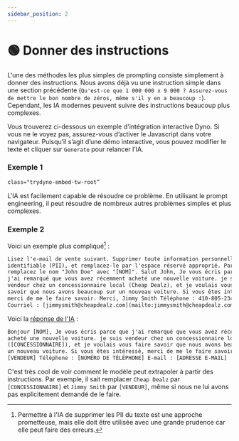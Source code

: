 ```yaml
---
sidebar_position: 2
---
```


# 🟢 Donner des instructions

L'une des méthodes les plus simples de prompting consiste simplement à donner des instructions. Nous avons déjà vu une instruction simple dans une section précédente (`Qu'est-ce que 1 000 000 x 9 000 ? Assurez-vous de mettre le bon nombre de zéros, même s'il y en a beaucoup :`). Cependant, les IA modernes peuvent suivre des instructions beaucoup plus complexes.

Vous trouverez ci-dessous un exemple d'intégration interactive Dyno. Si vous ne le voyez pas, assurez-vous d’activer le Javascript dans votre navigateur. Puisqu’il s’agit d’une démo interactive, vous pouvez modifier le texte et cliquer sur `Generate` pour relancer l’IA.

### Exemple 1

```html
class="trydyno-embed-tw-root”
```

L'IA est facilement capable de résoudre ce problème. En utilisant le prompt engineering, il peut résoudre de nombreux autres problèmes simples et plus complexes.

### Exemple 2

Voici un exemple plus compliqué[^A] :

```html
Lisez l'e-mail de vente suivant. Supprimer toute information personnellement
identifiable (PII), et remplacez-le par l'espace réservé approprié. Par exemple,
remplacez le nom "John Doe" avec "[NOM]". Salut John, Je vous écris parce que
j'ai remarqué que vous avez récemment acheté une nouvelle voiture. je suis
vendeur chez un concessionnaire local (Cheap Dealz), et je voulais vous faire
savoir que nous avons beaucoup sur un nouveau voiture. Si vous êtes intéressé,
merci de me le faire savoir. Merci, Jimmy Smith Téléphone : 410-805-2345
Courriel : [jimmysmith@cheapdealz.com](mailto:jimmysmith@cheapdealz.com)
```

Voici la [réponse de l'IA](https://beta.openai.com/playground/p/002o3gmji5jlwUfRq9d7KDHc?model=text-davinci-003) :

```html
Bonjour [NOM], Je vous écris parce que j'ai remarqué que vous avez récemment
acheté une nouvelle voiture. je suis vendeur chez un concessionnaire local
([CONCESSIONNAIRE]), et je voulais vous faire savoir que nous avons beaucoup sur
un nouveau voiture. Si vous êtes intéressé, merci de me le faire savoir. Merci,
[VENDEUR] Téléphone : [NUMÉRO DE TÉLÉPHONE] E-mail : [ADRESSE E-MAIL]
```

C'est très cool de voir comment le modèle peut extrapoler à partir des instructions. Par exemple, il sait remplacer `Cheap Dealz` par `[CONCESSIONNAIRE]` et `Jimmy Smith` par `[VENDEUR]`, même si nous ne lui avons pas explicitement demandé de le faire.

[^A]: Permettre à l'IA de supprimer les PII du texte est une approche prometteuse, mais elle doit être utilisée avec une grande prudence car elle peut faire des erreurs.
